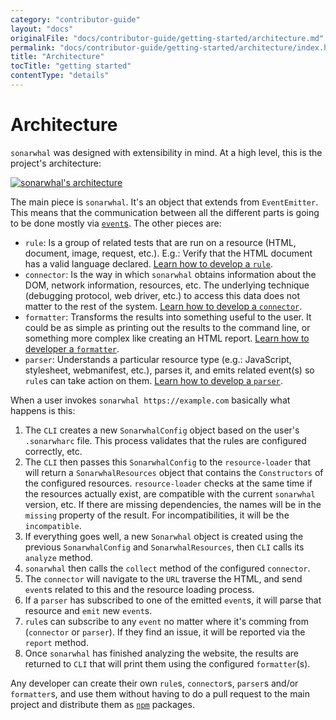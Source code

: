 ```yaml
---
category: "contributor-guide"
layout: "docs"
originalFile: "docs/contributor-guide/getting-started/architecture.md"
permalink: "docs/contributor-guide/getting-started/architecture/index.html"
title: "Architecture"
tocTitle: "getting started"
contentType: "details"
---
```

# Architecture

`sonarwhal` was designed with extensibility in mind. At a high level, this is
the project's architecture:

[![sonarwhal's architecture](/static/images/architecture-cc43a45a2a.svg)](/static/images/architecture-cc43a45a2a.svg)

The main piece is `sonarwhal`. It's an object that extends from `EventEmitter`.
This means that the communication between all the different parts is going to
be done mostly via [`event`s][events]. The other pieces are:

* `rule`: Is a group of related tests that are run on a resource (HTML,
  document, image, request, etc.). E.g.: Verify that the HTML document has a
  valid language declared.
  [Learn how to develop a `rule`][new rule].
* `connector`: Is the way in which `sonarwhal` obtains information about the
  DOM, network information, resources, etc. The underlying technique (debugging
  protocol, web driver, etc.) to access this data does not matter to the rest
  of the system.
  [Learn how to develop a `connector`][new connector].
* `formatter`: Transforms the results into something useful to the user. It
  could be as simple as printing out the results to the command line, or
  something more complex like creating an HTML report.
  [Learn how to developer a `formatter`][new formatter].
* `parser`: Understands a particular resource type (e.g.: JavaScript,
  stylesheet, webmanifest, etc.), parses it, and emits related event(s) so
  `rule`s can take action on them.
  [Learn how to develop a `parser`][new parser].

When a user invokes `sonarwhal https://example.com` basically what happens is
this:

1. The `CLI` creates a new `SonarwhalConfig` object based on the user's
   `.sonarwharc` file. This process validates that the rules are configured
   correctly, etc.
1. The `CLI` then passes this `SonarwhalConfig` to the `resource-loader` that
   will return a `SonarwhalResources` object that contains the `Constructors`
   of the configured resources. `resource-loader` checks at the same time if
   the resources actually exist, are compatible with the current `sonarwhal`
   version, etc. If there are missing dependencies, the names will be in the
   `missing` property of the result. For incompatibilities, it will be the
   `incompatible`.
1. If everything goes well, a new `Sonarwhal` object is created using the
   previous `SonarwhalConfig` and `SonarwhalResources`, then `CLI` calls its
   `analyze` method.
1. `sonarwhal` then calls the `collect` method of the configured `connector`.
1. The `connector` will navigate to the `URL` traverse the HTML, and send
   `event`s related to this and the resource loading process.
1. If a `parser` has subscribed to one of the emitted `event`s, it will parse
   that resource and `emit` new `event`s.
1. `rule`s can subscribe to any `event` no matter where it's comming from
   (`connector` or `parser`). If they find an issue, it will be reported via the
   `report` method.
1. Once `sonarwhal` has finished analyzing the website, the results are returned
   to `CLI` that will print them using the configured `formatter`(s).

Any developer can create their own `rule`s, `connector`s, `parser`s
and/or `formatter`s, and use them without having to do a pull request to
the main project and distribute them as [`npm`][npm] packages.

<!-- Link labels: -->

[events]: ./events.md
[new connector]: ../how-to/connector.md
[new formatter]:../how-to/formatter.md
[new parser]: ../how-to/parser.md
[new rule]: ../how-to/rule.md
[npm]: https://www.npmjs.com/
[typescript]: https://www.typescriptlang.org/
